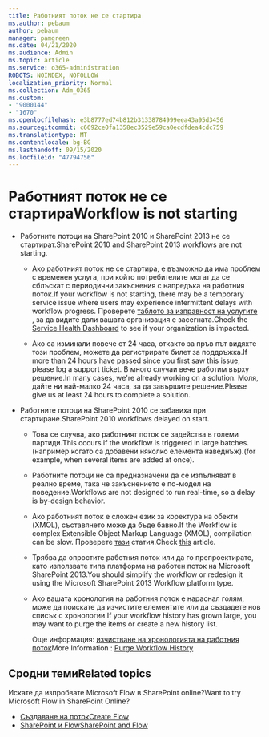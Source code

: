```yaml
---
title: Работният поток не се стартира
ms.author: pebaum
author: pebaum
manager: pamgreen
ms.date: 04/21/2020
ms.audience: Admin
ms.topic: article
ms.service: o365-administration
ROBOTS: NOINDEX, NOFOLLOW
localization_priority: Normal
ms.collection: Adm_O365
ms.custom:
- "9000144"
- "1670"
ms.openlocfilehash: e3b8777ed74b812b31338784999eea43a95d3456
ms.sourcegitcommit: c6692ce0fa1358ec3529e59ca0ecdfdea4cdc759
ms.translationtype: MT
ms.contentlocale: bg-BG
ms.lasthandoff: 09/15/2020
ms.locfileid: "47794756"
---
```

# <a name="workflow-is-not-starting"></a><span data-ttu-id="f7efe-102">Работният поток не се стартира</span><span class="sxs-lookup"><span data-stu-id="f7efe-102">Workflow is not starting</span></span>

- <span data-ttu-id="f7efe-103">Работните потоци на SharePoint 2010 и SharePoint 2013 не се стартират.</span><span class="sxs-lookup"><span data-stu-id="f7efe-103">SharePoint 2010 and SharePoint 2013 workflows are not starting.</span></span>

    - <span data-ttu-id="f7efe-104">Ако работният поток не се стартира, е възможно да има проблем с временен услуга, при който потребителите могат да се сблъскат с периодични закъснения с напредъка на работния поток.</span><span class="sxs-lookup"><span data-stu-id="f7efe-104">If your workflow is not starting, there may be a temporary service issue where users may experience intermittent delays with workflow progress.</span></span> <span data-ttu-id="f7efe-105">Проверете [таблото за изправност на услугите](https:/admin.microsoft.com/AdminPortal/Home#/servicehealth) , за да видите дали вашата организация е засегната.</span><span class="sxs-lookup"><span data-stu-id="f7efe-105">Check the [Service Health Dashboard](https:/admin.microsoft.com/AdminPortal/Home#/servicehealth) to see if your organization is impacted.</span></span>

    - <span data-ttu-id="f7efe-106">Ако са изминали повече от 24 часа, откакто за пръв път видяхте този проблем, можете да регистрирате билет за поддръжка.</span><span class="sxs-lookup"><span data-stu-id="f7efe-106">If more than 24 hours have passed since you first saw this issue, please log a support ticket.</span></span> <span data-ttu-id="f7efe-107">В много случаи вече работим върху решение.</span><span class="sxs-lookup"><span data-stu-id="f7efe-107">In many cases, we're already working on a solution.</span></span> <span data-ttu-id="f7efe-108">Моля, дайте ни най-малко 24 часа, за да завършите решение.</span><span class="sxs-lookup"><span data-stu-id="f7efe-108">Please give us at least 24 hours to complete a solution.</span></span>

- <span data-ttu-id="f7efe-109">Работните потоци на SharePoint 2010 се забавиха при стартиране.</span><span class="sxs-lookup"><span data-stu-id="f7efe-109">SharePoint 2010 workflows delayed on start.</span></span>

    - <span data-ttu-id="f7efe-110">Това се случва, ако работният поток се задейства в големи партиди.</span><span class="sxs-lookup"><span data-stu-id="f7efe-110">This occurs if the workflow is triggered in large batches.</span></span> <span data-ttu-id="f7efe-111">(например когато са добавени няколко елемента наведнъж).</span><span class="sxs-lookup"><span data-stu-id="f7efe-111">(for example, when several items are added at once).</span></span>

    - <span data-ttu-id="f7efe-112">Работните потоци не са предназначени да се изпълняват в реално време, така че закъснението е по-модел на поведение.</span><span class="sxs-lookup"><span data-stu-id="f7efe-112">Workflows are not designed to run real-time, so a delay is by-design behavior.</span></span>

   -  <span data-ttu-id="f7efe-113">Ако работният поток е сложен език за коректура на обекти (XMOL), съставянето може да бъде бавно.</span><span class="sxs-lookup"><span data-stu-id="f7efe-113">If the Workflow is complex Extensible Object Markup Language (XMOL), compilation can be slow.</span></span> <span data-ttu-id="f7efe-114">Проверете [тази](https://support.microsoft.com//kb/3043697) статия.</span><span class="sxs-lookup"><span data-stu-id="f7efe-114">Check [this](https://support.microsoft.com//kb/3043697) article.</span></span>

    - <span data-ttu-id="f7efe-115">Трябва да опростите работния поток или да го препроектирате, като използвате типа платформа на работен поток на Microsoft SharePoint 2013.</span><span class="sxs-lookup"><span data-stu-id="f7efe-115">You should simplify the workflow or redesign it using the Microsoft SharePoint 2013 Workflow platform type.</span></span>

    - <span data-ttu-id="f7efe-116">Ако вашата хронология на работния поток е нараснал голям, може да поискате да изчистите елементите или да създадете нов списък с хронологии.</span><span class="sxs-lookup"><span data-stu-id="f7efe-116">If your workflow history has grown large, you may want to purge the items or create a new history list.</span></span>

        <span data-ttu-id="f7efe-117">Още информация: [изчистване на хронологията на работния поток](https://blogs.technet.microsoft.com/marj/2015/08/07/sharepoint-2010-workflows-best-practice-purge-workflow-history-list-items/)</span><span class="sxs-lookup"><span data-stu-id="f7efe-117">More Information : [Purge Workflow History](https://blogs.technet.microsoft.com/marj/2015/08/07/sharepoint-2010-workflows-best-practice-purge-workflow-history-list-items/)</span></span>


## <a name="related-topics"></a><span data-ttu-id="f7efe-118">Сродни теми</span><span class="sxs-lookup"><span data-stu-id="f7efe-118">Related topics</span></span>
<span data-ttu-id="f7efe-119">Искате да изпробвате Microsoft Flow в SharePoint online?</span><span class="sxs-lookup"><span data-stu-id="f7efe-119">Want to try Microsoft Flow in SharePoint Online?</span></span>
- [<span data-ttu-id="f7efe-120">Създаване на поток</span><span class="sxs-lookup"><span data-stu-id="f7efe-120">Create Flow</span></span>](https://support.office.com/article/Create-a-flow-for-a-list-or-library-in-SharePoint-Online-or-OneDrive-for-Business-a9c3e03b-0654-46af-a254-20252e580d01) 
- [<span data-ttu-id="f7efe-121">SharePoint и Flow</span><span class="sxs-lookup"><span data-stu-id="f7efe-121">SharePoint and Flow</span></span>](https://flow.microsoft.com/blog/sharepoint-and-flow/) 


